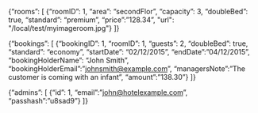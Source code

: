 {“rooms”: [
       {“roomID”: 1, “area”: “secondFlor”, “capacity”: 3, “doubleBed”: true, “standard”: “premium”, “price”:”128.34”, "url": "/local/test/myimageroom.jpg"}
]}

{“bookings”: [
     {“bookingID”: 1, “roomID”: 1, “guests”: 2, “doubleBed”: true, “standard”: “economy”, “startDate”: “02/12/2015”, “endDate”:”04/12/2015”, “bookingHolderName”: “John Smith”, “bookingHolderEmail”:”johnsmith@example.com”, “managersNote”:”The customer is coming with an infant”, “amount”:”138.30”}
]}

{“admins”: [
   {“id”: 1, “email”:”john@hotelexample.com”, “passhash”:”u8sad9”}
]}
